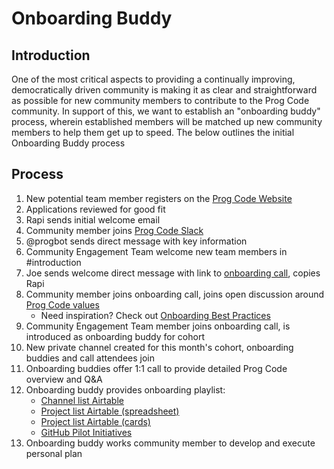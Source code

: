 # Onboarding Buddy
## Introduction

One of the most critical aspects to providing a continually improving, democratically driven community is making it as clear and straightforward as possible for new community members to contribute to the Prog Code community. In support of this, we want to establish an "onboarding buddy" process, wherein established members will be matched up new community members to help them get up to speed. The below outlines the initial Onboarding Buddy process

## Process

1. New potential team member registers on the [Prog Code Website](https://www.progcode.co/)
1. Applications reviewed for good fit
1. Rapi sends initial welcome email
1. Community member joins [Prog Code Slack](progcode.slack.com/)
1. @progbot sends direct message with key information
1. Community Engagement Team welcome new team members in #introduction
1. Joe sends welcome direct message with link to [onboarding call](https://zoom.us/meeting/register/c07b1af895b269f3cde7dc3c8da9331e), copies Rapi
1. Community member joins onboarding call, joins open discussion around [Prog Code values](https://medium.com/@joepbreslin/grassroots-tech-8676739a5960)
    * Need inspiration? Check out [Onboarding Best Practices](https://docs.google.com/document/d/1E_qrY2a3BaBvNqiK6tCri87PqCrC-xdwAg1DO0dx_D0/edit?usp=sharing)
1. Community Engagement Team member joins onboarding call, is introduced as onboarding buddy for cohort
1. New private channel created for this month's cohort, onboarding buddies and call attendees join
1. Onboarding buddies offer 1:1 call to provide detailed Prog Code overview and Q&A
1. Onboarding buddy provides onboarding playlist: 
    * [Channel list Airtable](https://airtable.com/shruhGsBZDvAZ2YMm)
    * [Project list Airtable (spreadsheet)](https://airtable.com/shrCBvIfOadeSVRt5)
    * [Project list Airtable (cards)](https://airtable.com/shrlkqLhwWR9CGXMv)
    * [GitHub Pilot Initiatives](https://github.com/ProgressiveCoders/functions/projects/1)
1. Onboarding buddy works community member to develop and execute personal plan